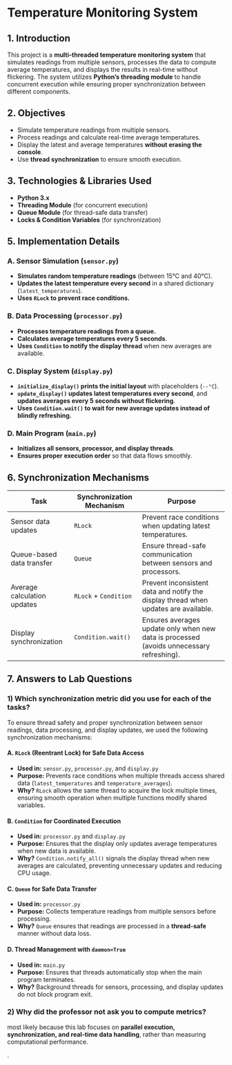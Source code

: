 # **Temperature Monitoring System**

## **1. Introduction**
This project is a **multi-threaded temperature monitoring system** that simulates readings from multiple sensors, processes the data to compute average temperatures, and displays the results in real-time without flickering. The system utilizes **Python’s threading module** to handle concurrent execution while ensuring proper synchronization between different components.

## **2. Objectives**
- Simulate temperature readings from multiple sensors.
- Process readings and calculate real-time average temperatures.
- Display the latest and average temperatures **without erasing the console**.
- Use **thread synchronization** to ensure smooth execution.

## **3. Technologies & Libraries Used**
- **Python 3.x**
- **Threading Module** (for concurrent execution)
- **Queue Module** (for thread-safe data transfer)
- **Locks & Condition Variables** (for synchronization)


## **5. Implementation Details**
### **A. Sensor Simulation (`sensor.py`)**
- **Simulates random temperature readings** (between 15°C and 40°C).
- **Updates the latest temperature every second** in a shared dictionary (`latest_temperatures`).
- **Uses `RLock` to prevent race conditions.**

### **B. Data Processing (`processor.py`)**
- **Processes temperature readings from a queue.**
- **Calculates average temperatures every 5 seconds**.
- **Uses `Condition` to notify the display thread** when new averages are available.

### **C. Display System (`display.py`)**
- **`initialize_display()` prints the initial layout** with placeholders (`--°C`).
- **`update_display()` updates latest temperatures every second**, and **updates averages every 5 seconds without flickering**.
- **Uses `Condition.wait()` to wait for new average updates instead of blindly refreshing.**

### **D. Main Program (`main.py`)**
- **Initializes all sensors, processor, and display threads**.
- **Ensures proper execution order** so that data flows smoothly.

## **6. Synchronization Mechanisms**
| **Task**                       | **Synchronization Mechanism**   | **Purpose** |
|--------------------------------|--------------------------------|-------------|
| Sensor data updates            | `RLock`                        | Prevent race conditions when updating latest temperatures. |
| Queue-based data transfer      | `Queue`                        | Ensure thread-safe communication between sensors and processors. |
| Average calculation updates    | `RLock` + `Condition`          | Prevent inconsistent data and notify the display thread when updates are available. |
| Display synchronization        | `Condition.wait()`             | Ensures averages update only when new data is processed (avoids unnecessary refreshing). |

## **7. Answers to Lab Questions**
### **1) Which synchronization metric did you use for each of the tasks?**
To ensure thread safety and proper synchronization between sensor readings, data processing, and display updates, we used the following synchronization mechanisms:

#### **A. `RLock` (Reentrant Lock) for Safe Data Access**
- **Used in:** `sensor.py`, `processor.py`, and `display.py`
- **Purpose:** Prevents race conditions when multiple threads access shared data (`latest_temperatures` and `temperature_averages`).
- **Why?** `RLock` allows the same thread to acquire the lock multiple times, ensuring smooth operation when multiple functions modify shared variables.

#### **B. `Condition` for Coordinated Execution**
- **Used in:** `processor.py` and `display.py`
- **Purpose:** Ensures that the display only updates average temperatures when new data is available.
- **Why?** `Condition.notify_all()` signals the display thread when new averages are calculated, preventing unnecessary updates and reducing CPU usage.

#### **C. `Queue` for Safe Data Transfer**
- **Used in:** `processor.py`
- **Purpose:** Collects temperature readings from multiple sensors before processing.
- **Why?** `Queue` ensures that readings are processed in a **thread-safe** manner without data loss.

#### **D. Thread Management with `daemon=True`**
- **Used in:** `main.py`
- **Purpose:** Ensures that threads automatically stop when the main program terminates.
- **Why?** Background threads for sensors, processing, and display updates do not block program exit.

### **2) Why did the professor not ask you to compute metrics?**
most likely because this lab focuses on **parallel execution, synchronization, and real-time data handling**, rather than measuring computational performance. 

.





